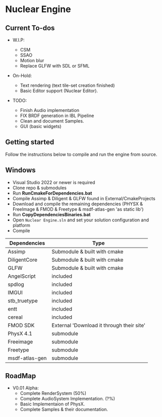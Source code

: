 # Nuclear Engine

## Current To-dos 
  - W.I.P:
    - CSM
	- SSAO
	- Motion blur
	- Replace GLFW with SDL or SFML

  - On-Hold:
    - Text rendering (text tile-set creation finished)
	- Basic Editor support (Nuclear Editor).

  - TODO:
    - Finish Audio implementation
	- FIX BRDF generation in IBL Pipeline
	- Clean and document Samples.
	- GUI (basic widgets)
	
## Getting started

Follow the instructions below to compile and run the engine from source.

## Windows

* Visual Studio 2022 or newer is required
* Clone repo & submodules
* Run **RunCmakeForDependencies.bat**
* Compile Assimp & Diligent & GLFW found in External/CmakeProjects
* Download and compile the remaining dependencies (PHYSX & FreeImage & FMOD & Freetype & msdf-atlas-gen 'as static lib')
* Run **CopyDependenciesBinaries.bat**
* Open `Nuclear Engine.sln` and set your solution configuration and platform
* Compile 


| Dependencies | Type |
| ------ | ------ |
| Assimp | Submodule & built with cmake |
| DiligentCore | Submodule & built with cmake |
| GLFW | Submodule & built with cmake |
| AngelScript | included |
| spdlog | included |
| IMGUI | included |
| stb_truetype | included |
| entt | included |
| cereal | included |
| FMOD SDK | External 'Download it through their site' |
| PhysX 4.1 | submodule |
| Freeimage | submodule |
| Freetype | submodule |
| msdf-atlas-gen | submodule |


## RoadMap
  - V0.01 Alpha:
    - Complete RenderSystem (50%) 
	- Complete AudioSystem Implementation. (?%)
	- Basic Implementaion of PhysX.
	- Complete Samples & their documentation.